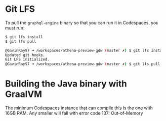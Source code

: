 # Git LFS

To pull the `graphql-engine` binary so that you can run it in Codespaces, you must run:

```sh
$ git lfs install
$ git lfs pull
```

```sh
@GavinRay97 ➜ /workspaces/athena-preview-gdw (master ✗) $ git lfs install
Updated git hooks.
Git LFS initialized.
@GavinRay97 ➜ /workspaces/athena-preview-gdw (master ✗) $ git lfs pull
```

# Building the Java binary with GraalVM

The minimum Codespaces instance that can compile this is the one with 16GB RAM.
Any smaller will fail with error code 137: Out-of-Memory
